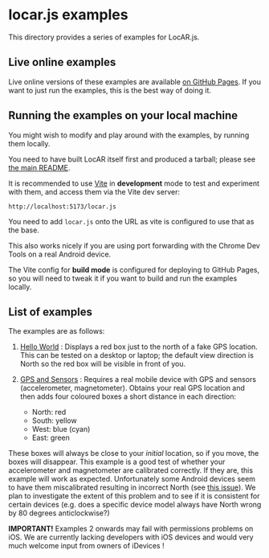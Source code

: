 # locar.js examples

This directory provides a series of examples for LocAR.js. 

## Live online examples

Live online versions of these examples are available [on GitHub Pages](https://ar-js-org.github.io/locar.js). If you want to just run the examples, this is the best way of doing it.

## Running the examples on your local machine 

You might wish to modify and play around with the examples, by running them locally. 

You need to have built LocAR itself first and produced a tarball; please see [the main README](https://github.com/AR-js-org/locar.js).

It is recommended to use [Vite](https://vitejs.dev) in **development** mode to test and experiment with them, and access them via the Vite dev server:

```
http://localhost:5173/locar.js
```

You need to add `locar.js` onto the URL as vite is configured to use that as the base.

This also works nicely if you are using port forwarding with the Chrome Dev Tools on a real Android device.

The Vite config for **build mode** is configured for deploying to GitHub Pages, so you will need to tweak it if you want to build and run the examples locally.

## List of examples

The examples are as follows:

1. [Hello World](01-helloworld) : Displays a red box just to the north of a fake GPS location. This can be tested on a desktop or laptop; the default view direction is North so the red box will be visible in front of you.

2. [GPS and Sensors](02-gps-and-sensors) : Requires a real mobile device with GPS and sensors (accelerometer, magnetometer). Obtains your real GPS location and then adds four coloured boxes a short distance in each direction:
    - North: red
    - South: yellow
    - West: blue (cyan)
    - East: green

These boxes will always be close to your *initial* location, so if you move, the boxes will disappear. This example is a good test of whether your accelerometer and magnetometer are calibrated correctly. If they are, this example will work as expected. Unfortunately some Android devices seem to have them miscalibrated resulting in incorrect North (see [this issue](https://github.com/mrdoob/three.js/pull/22654)). We plan to investigate the extent of this problem and to see if it is consistent for certain devices (e.g. does a specific device model always have North wrong by 80 degrees anticlockwise?) 

**IMPORTANT!** Examples 2 onwards may fail with permissions problems on iOS. We are currently lacking developers with iOS devices and would very much welcome input from owners of iDevices !
